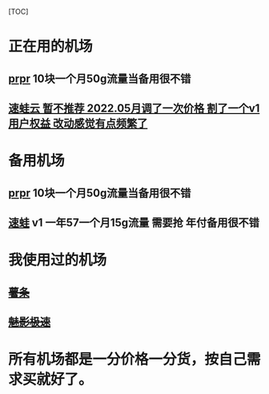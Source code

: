[TOC]

# 正在用的机场

## [prpr](https://console.prprcloud.moe/aff.php?aff=10276)  10块一个月50g流量当备用很不错
## [速蛙云 暂不推荐 2022.05月调了一次价格 割了一个v1用户权益 改动感觉有点频繁了](https://i.sw12.icu/hVl4)

# 备用机场

## [prpr](https://console.prprcloud.moe/aff.php?aff=10276)  10块一个月50g流量当备用很不错
## [速蛙](https://i.sw12.icu/hVl4) v1 一年57一个月15g流量 需要抢 年付备用很不错

# 我使用过的机场
## ~~[薯条](https://sgi.anycast.gay/auth/register?code=4qIV)~~ 
## ~~[魅影极速](https://docs.nameless13.com/kejin)~~ 

# 所有机场都是一分价格一分货，按自己需求买就好了。
